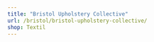 ```yaml
---
title: "Bristol Upholstery Collective"
url: /bristol/bristol-upholstery-collective/
shop: Textil
---
```


